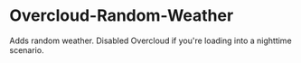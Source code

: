 # Overcloud-Random-Weather
Adds random weather. Disabled Overcloud if you're loading into a nighttime scenario.
